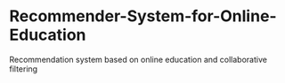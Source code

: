 # Recommender-System-for-Online-Education
Recommendation system based on online education and collaborative filtering
